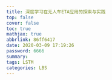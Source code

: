 ```yaml
---
title: 深度学习在无人车ETA应用的探索与实践
top: false
cover: false
toc: true
mathjax: true
abbrlink: 86ff6417
date: 2020-03-09 17:19:26
password: 6666
summary:
tags: LSTM
categories: LBS
---
```

